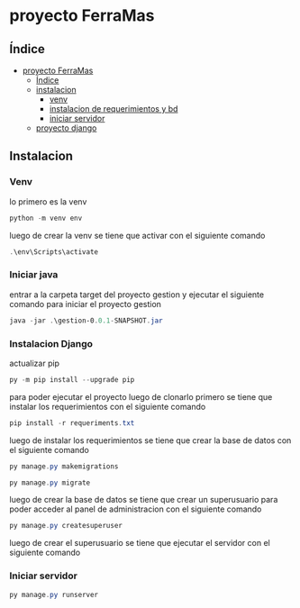 # proyecto FerraMas

## Índice
- [proyecto FerraMas](#proyecto-ferramas)
  - [Índice](#índice)
  - [instalacion](#instalacion)
    - [venv](#venv)
    - [instalacion de requerimientos y bd](#instalacion-de-requerimientos-y-bd)
    - [iniciar servidor](#iniciar-servidor)
  - [proyecto django](#proyecto-django)

## Instalacion

### Venv

lo primero es la venv 

```powershell
python -m venv env
```
luego de crear la venv se tiene que activar con el siguiente comando

```powershell
.\env\Scripts\activate
```

### Iniciar java

entrar a la carpeta target del proyecto gestion y ejecutar el siguiente comando para iniciar el proyecto gestion

```powershell
java -jar .\gestion-0.0.1-SNAPSHOT.jar
```


### Instalacion Django

actualizar pip

```powershell
py -m pip install --upgrade pip
```

para poder ejecutar el proyecto luego de clonarlo primero se tiene que instalar los requerimientos con el siguiente comando

```powershell
pip install -r requeriments.txt

```
luego de instalar los requerimientos se tiene que crear la base de datos con el siguiente comando

```powershell
py manage.py makemigrations
```

```powershell
py manage.py migrate
```

luego de crear la base de datos se tiene que crear un superusuario para poder acceder al panel de administracion con el siguiente comando

```powershell
py manage.py createsuperuser
```
luego de crear el superusuario se tiene que ejecutar el servidor con el siguiente comando

### Iniciar servidor

```powershell
py manage.py runserver
```


